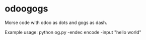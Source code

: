 # odoogogs
Morse code with odoo as dots and gogs as dash.

Example usage:
python og.py -endec encode -input "hello world"
